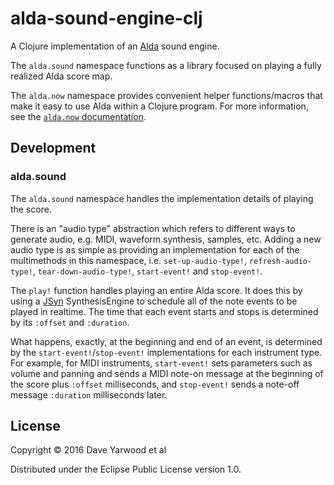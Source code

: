 # alda-sound-engine-clj

A Clojure implementation of an [Alda](https://github.com/alda-lang/alda) sound engine.

The `alda.sound` namespace functions as a library focused on playing a fully realized Alda score map.

The `alda.now` namespace provides convenient helper functions/macros that make it easy to use Alda within a Clojure program. For more information, see the [`alda.now` documentation](https://github.com/alda-lang/alda/blob/master/doc/alda-now.md).

## Development

### alda.sound

The `alda.sound` namespace handles the implementation details of playing the score.

There is an "audio type" abstraction which refers to different ways to generate audio, e.g. MIDI, waveform synthesis, samples, etc. Adding a new audio type is as simple as providing an implementation for each of the multimethods in this namespace, i.e. `set-up-audio-type!`, `refresh-audio-type!`, `tear-down-audio-type!`, `start-event!` and `stop-event!`.

The `play!` function handles playing an entire Alda score. It does this by using a [JSyn](http://www.softsynth.com/jsyn) SynthesisEngine to schedule all of the note events to be played in realtime. The time that each event starts and stops is determined by its `:offset` and `:duration`.

What happens, exactly, at the beginning and end of an event, is determined by the `start-event!`/`stop-event!` implementations for each instrument type. For example, for MIDI instruments, `start-event!` sets parameters such as volume and panning and sends a MIDI note-on message at the beginning of the score plus `:offset` milliseconds, and `stop-event!` sends a note-off message `:duration` milliseconds later.

## License

Copyright © 2016 Dave Yarwood et al

Distributed under the Eclipse Public License version 1.0.
